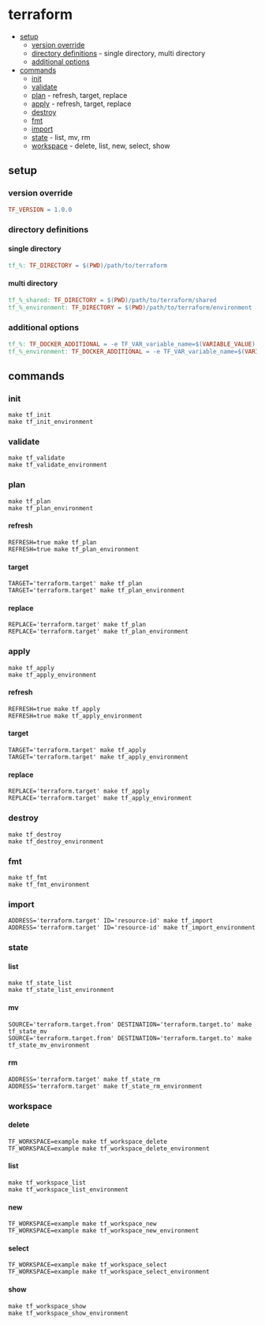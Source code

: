 # terraform

* [setup](#setup)
  * [version override](#version-override)
  * [directory definitions](#directory-definitions) - single directory, multi directory
  * [additional options](#additional-options)
* [commands](#commands)
  * [init](#init)
  * [validate](#validate)
  * [plan](#plan) - refresh, target, replace
  * [apply](#apply) - refresh, target, replace
  * [destroy](#destroy)
  * [fmt](#fmt)
  * [import](#import)
  * [state](#state) - list, mv, rm
  * [workspace](#workspace) - delete, list, new, select, show

## setup

### version override

```makefile
TF_VERSION = 1.0.0
```

### directory definitions

#### single directory

```makefile
tf_%: TF_DIRECTORY = $(PWD)/path/to/terraform
```

#### multi directory

```makefile
tf_%_shared: TF_DIRECTORY = $(PWD)/path/to/terraform/shared
tf_%_environment: TF_DIRECTORY = $(PWD)/path/to/terraform/environment
```

### additional options

```makefile
tf_%: TF_DOCKER_ADDITIONAL = -e TF_VAR_variable_name=$(VARIABLE_VALUE)
tf_%_environment: TF_DOCKER_ADDITIONAL = -e TF_VAR_variable_name=$(VARIABLE_VALUE)
```

## commands

### init

```shell
make tf_init
make tf_init_environment
```

### validate

```shell
make tf_validate
make tf_validate_environment
```

### plan

```shell
make tf_plan
make tf_plan_environment
```

#### refresh

```shell
REFRESH=true make tf_plan
REFRESH=true make tf_plan_environment
```

#### target

```shell
TARGET='terraform.target' make tf_plan
TARGET='terraform.target' make tf_plan_environment
```

#### replace

```shell
REPLACE='terraform.target' make tf_plan
REPLACE='terraform.target' make tf_plan_environment
```

### apply

```shell
make tf_apply
make tf_apply_environment
```

#### refresh

```shell
REFRESH=true make tf_apply
REFRESH=true make tf_apply_environment
```

#### target

```shell
TARGET='terraform.target' make tf_apply
TARGET='terraform.target' make tf_apply_environment
```

#### replace

```shell
REPLACE='terraform.target' make tf_apply
REPLACE='terraform.target' make tf_apply_environment
```

### destroy

```shell
make tf_destroy
make tf_destroy_environment
```

### fmt

```shell
make tf_fmt
make tf_fmt_environment
```

### import

```shell
ADDRESS='terraform.target' ID='resource-id' make tf_import
ADDRESS='terraform.target' ID='resource-id' make tf_import_environment
```

### state

#### list

```shell
make tf_state_list
make tf_state_list_environment
```

#### mv

```shell
SOURCE='terraform.target.from' DESTINATION='terraform.target.to' make tf_state_mv
SOURCE='terraform.target.from' DESTINATION='terraform.target.to' make tf_state_mv_environment
```

#### rm

```shell
ADDRESS='terraform.target' make tf_state_rm
ADDRESS='terraform.target' make tf_state_rm_environment
```

### workspace

#### delete

```shell
TF_WORKSPACE=example make tf_workspace_delete
TF_WORKSPACE=example make tf_workspace_delete_environment
```

#### list

```shell
make tf_workspace_list
make tf_workspace_list_environment
```

#### new

```shell
TF_WORKSPACE=example make tf_workspace_new
TF_WORKSPACE=example make tf_workspace_new_environment
```

#### select

```shell
TF_WORKSPACE=example make tf_workspace_select
TF_WORKSPACE=example make tf_workspace_select_environment
```

#### show
 
```shell
make tf_workspace_show
make tf_workspace_show_environment
```
